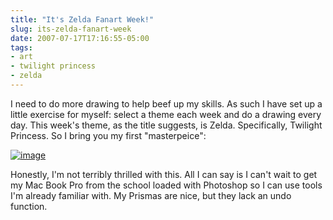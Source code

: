 ```yaml
---
title: "It's Zelda Fanart Week!"
slug: its-zelda-fanart-week
date: 2007-07-17T17:16:55-05:00
tags:
- art
- twilight princess
- zelda
---
```

I need to do more drawing to help beef up my skills. As such I have set up a little exercise for myself: select a theme each week and do a drawing every day. This week's theme, as the title suggests, is Zelda. Specifically, Twilight Princess. So I bring you my first "masterpeice":

[![](http://www.dxprog.com/pics/Link_TP.jpg "image")](http://www.dxprog.com/pics/Link_TP.jpg)

Honestly, I'm not terribly thrilled with this. All I can say is I can't wait to get my Mac Book Pro from the school loaded with Photoshop so I can use tools I'm already familiar with. My Prismas are nice, but they lack an undo function.
